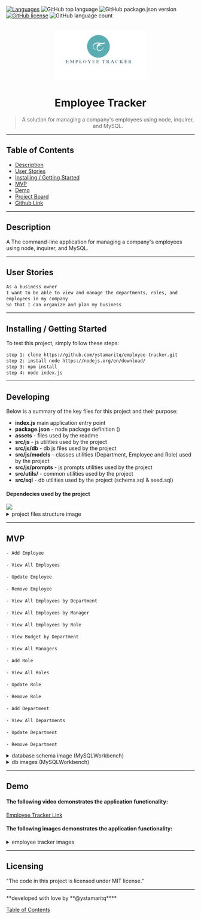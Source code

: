 [![Languages](https://img.shields.io/static/v1?label=db&message=mysql&color=green)](https://github.com/ystamaritq/employee-tracker/blob/master/LICENSE)
![GitHub top language](https://img.shields.io/github/languages/top/ystamaritq/employee-tracker)
![GitHub package.json version](https://img.shields.io/github/package-json/v/ystamaritq/employee-tracker)
[![GitHub license](https://img.shields.io/github/license/ystamaritq/employee-tracker)](https://github.com/ystamaritq/employee-tracker/blob/master/LICENSE)
![GitHub language count](https://img.shields.io/github/languages/count/ystamaritq/employee-tracker)

<div align="center">
<br>
<img src="./assets/logo.png" alt="employee-tracker-logo" width="250">
<br>

# Employee Tracker

> A solution for managing a company's employees using node, inquirer, and MySQL.
> <br>

</div>

---

## Table of Contents

- [Description](#description)
- [User Stories](#user-stories)
- [Installing / Getting Started](#installing-/-getting-started)
- [MVP](#mvp)
- [Demo](#demo)
- [Project Board](https://github.com/ystamaritq/employee-tracker)
- [Github Link](https://github.com/ystamaritq/employee-tracker)

---

## Description

A The command-line application for managing a company's employees using node, inquirer, and MySQL.

---

## User Stories

```
As a business owner
I want to be able to view and manage the departments, roles, and employees in my company
So that I can organize and plan my business
```

---

## Installing / Getting Started

To test this project, simply follow these steps:

```
step 1: clone https://github.com/ystamaritq/employee-tracker.git
step 2: install node https://nodejs.org/en/download/
step 3: npm install
step 4: node index.js

```

---

## Developing

Below is a summary of the key files for this project and their purpose:

- **index.js** main application entry point
- **package.json** - node package definition ()
- **assets** - files used by the readme
- **src/js** - js utilities used by the project
- **src/js/db** - db js files used by the project
- **src/js/models** - classes utilities (Department, Employee and Role) used by the project
- **src/js/prompts** - js prompts utilities used by the project
- **src/utils/** - common utilities used by the project
- **src/sql** - db utilities used by the project (schema.sql & seed.sql)

#### Dependecies used by the project

<img src="./assets/dev.png">

<details>
<summary>project files structure image</summary>
<img src="./assets/files1.png">
</details>

---

## MVP

    - Add Employee

    - View All Employees

    - Update Employee

    - Remove Employee

    - View All Employees by Department

    - View All Employees by Manager

    - View All Employees by Role

    - View Budget by Department

    - View All Managers

    - Add Role

    - View All Roles

    - Update Role

    - Remove Role

    - Add Department

    - View All Departments

    - Update Department

    - Remove Department

<details>
<summary>database schema image (MySQLWorkbench)</summary>
<img src="./assets/schema.png">
</details>

<details>
<summary>db images (MySQLWorkbench)</summary>
<img src="./assets/w1.png">
<img src="./assets/w2.png">
<img src="./assets/w3.png">
<img src="./assets/w4.png">
</details>

---

## Demo

#### The following video demonstrates the application functionality:

[Employee Tracker Link](https://drive.google.com/drive/folders/1qWR2TRJLYbwFE7C2rhiDDgvfqxLz2mnz?usp=sharing)

#### The following images demonstrates the application functionality:

<details>
<summary>employee tracker images</summary>
<img src="./assets/e1.png">
<img src="./assets/e2.png">
<img src="./assets/e3.png">
<img src="./assets/e4.png">
<img src="./assets/e5.png">
<img src="./assets/e6.png">
<img src="./assets/e7.png">
<img src="./assets/e8.png">
<img src="./assets/e9.png">
<img src="./assets/e10.png">
<img src="./assets/e11.png">
<img src="./assets/e12.png">
<img src="./assets/e13.png">
<img src="./assets/e14.png">
<img src="./assets/e15.png">
<img src="./assets/e16.png">
<img src="./assets/e17.png">
<img src="./assets/e18.png">
<img src="./assets/e19.png">
<img src="./assets/e20.png">
</details>

---

## Licensing

"The code in this project is licensed under MIT license."

---

**developed with love by **@ystamaritq\*\*\*\*

[Table of Contents](#table-of-contents)
